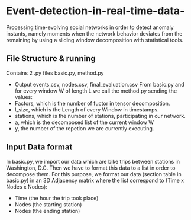 # Event-detection-in-real-time-data-
Processing time-evolving social networks in order to detect anomaly instants, namely moments when the network behavior deviates from the remaining by using a sliding window decomposition with statistical tools.

## File Structure & running
Contains 2 .py files 
basic.py, method.py
- Output events.csv, nodes.csv, final_evaluation.csv
From basic.py and for every window W of length L we call the method.py sending the values:
- Factors, which is the number of fuctor in tensor decomposition.
- l_size, which is the Length of every Window in timestamps.
- stations, which is the number of stations, participating in our network.
- a, which is the decomposed list of the current window W
- y, the number of the repetion we are currently executing.

## Input Data format

In basic.py, we import our data which are bike trips between stations in Washington, D.C.
Then we have to format this data to a list in order to decompose them. For this purpose, we format our data (section table in basic.py) in an 3D Adjacency matrix where the list correspond to (Time x Nodes x Nodes):
 - Time (the hour the trip took place)
 - Nodes (the starting station)
 - Nodes (the ending station)
 
